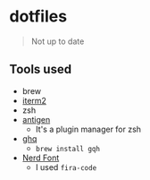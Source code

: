 # dotfiles

> Not up to date

## Tools used

- brew
- [iterm2](https://iterm2.com/)
- zsh
- [antigen](https://github.com/zsh-users/antigen)
  - It's a plugin manager for zsh
- [ghq](https://github.com/x-motemen/ghq) 
  - `brew install gqh`
- [Nerd Font](https://github.com/ryanoasis/nerd-fonts)
  - I used `fira-code`
